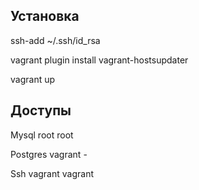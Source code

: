 Установка
---------
ssh-add ~/.ssh/id_rsa

vagrant plugin install vagrant-hostsupdater

vagrant up

Доступы
---------
Mysql root root

Postgres vagrant -

Ssh vagrant vagrant
